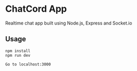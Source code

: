 # ChatCord App

Realtime chat app built using Node.js, Express and Socket.io 

## Usage

```
npm install
npm run dev

Go to localhost:3000
```
